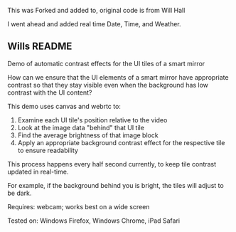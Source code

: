 This was Forked and added to, original code is from Will Hall

I went ahead and added real time Date, Time, and Weather.

Wills README
-------------
Demo of automatic contrast effects for the UI tiles of a smart mirror

How can we ensure that the UI elements of a smart mirror have appropriate contrast so that they stay visible even when the background has low contrast with the UI content?

This demo uses canvas and webrtc to:
1. Examine each UI tile's position relative to the video
2. Look at the image data "behind" that UI tile
3. Find the average brightness of that image block
4. Apply an appropriate background contrast effect for the respective tile to ensure readability

This process happens every half second currently, to keep tile contrast updated in real-time.

For example, if the background behind you is bright, the tiles will adjust to be dark.

Requires: webcam; works best on a wide screen

Tested on: Windows Firefox, Windows Chrome, iPad Safari
